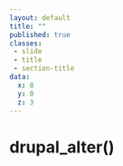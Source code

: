 ```yaml
---
layout: default
title: ""
published: true
classes:
 - slide
 - title
 - section-title
data:
  x: 0
  y: 0
  z: 3
---
```


# drupal_alter()
